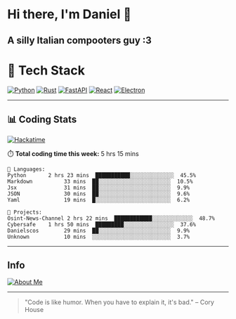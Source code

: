 # Hi there, I'm Daniel 👋

## A silly Italian compooters guy :3

# 🚀 Tech Stack

[![Python](https://img.shields.io/badge/Python-3.13%2B-blue?style=for-the-badge&logo=python&logoColor=white)](https://www.python.org/)
[![Rust](https://img.shields.io/badge/Rust-1.87%2B-black?style=for-the-badge&logo=rust&logoColor=white)](https://www.rust-lang.org/)
[![FastAPI](https://img.shields.io/badge/FastAPI-0.110.0%2B-green?style=for-the-badge&logo=fastapi&logoColor=white)](https://fastapi.tiangolo.com/)
[![React](https://img.shields.io/badge/React-19.1.0%2B-blue?style=for-the-badge&logo=react&logoColor=white)](https://react.dev/)
[![Electron](https://img.shields.io/badge/Electron-36.2.0%2B-dark?style=for-the-badge&logo=electron&logoColor=white)](https://www.electronjs.org/)

---

## 📊 Coding Stats

[![Hackatime](https://img.shields.io/badge/Hackatime-Hack%20Club-orange?style=for-the-badge&logo=wakatime&logoColor=white)](https://hackatime.hackclub.com)

⏱️ **Total coding time this week:** 5 hrs 15 mins

```text
💾 Languages:
Python       2 hrs 23 mins  ███████████░░░░░░░░░░░░░░  45.5%
Markdown          33 mins  ██░░░░░░░░░░░░░░░░░░░░░░░  10.5%
Jsx               31 mins  ██░░░░░░░░░░░░░░░░░░░░░░░  9.9%
JSON              30 mins  ██░░░░░░░░░░░░░░░░░░░░░░░  9.6%
Yaml              19 mins  █░░░░░░░░░░░░░░░░░░░░░░░░  6.2%

💼 Projects:
Osint-News-Channel 2 hrs 22 mins  ████████████░░░░░░░░░░░░░  48.7%
Cybersafe    1 hrs 50 mins  █████████░░░░░░░░░░░░░░░░  37.6%
Danielscos        29 mins  ██░░░░░░░░░░░░░░░░░░░░░░░  9.9%
Unknown           10 mins  ░░░░░░░░░░░░░░░░░░░░░░░░░  3.7%

```

---

## Info
[![About Me](https://img.shields.io/badge/About--Me-black?style=for-the-badge&logo=numpy&logoColor=white)](https://danielscos.github.io/about_me)

---

> "Code is like humor. When you have to explain it, it's bad." – Cory House